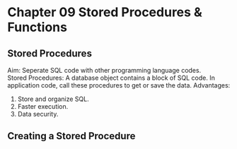 # Chapter 09 Stored Procedures & Functions

## Stored Procedures
Aim: Seperate SQL code with other programming language codes.  
Stored Procedures: A database object contains a block of SQL code. In application code, call these procedures to get or save the data.
Advantages:
1. Store and organize SQL.
2. Faster execution.
3. Data security.

## Creating a Stored Procedure

